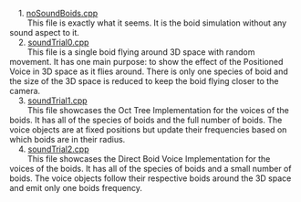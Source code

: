 &nbsp;&nbsp;&nbsp;&nbsp;1. [noSoundBoids.cpp]()<br/>
&nbsp;&nbsp;&nbsp;&nbsp;&nbsp;&nbsp;&nbsp;&nbsp;This file is exactly what it seems. It is the boid simulation without any sound aspect to it.<br/>
&nbsp;&nbsp;&nbsp;&nbsp;2. [soundTrial0.cpp]()<br/>
&nbsp;&nbsp;&nbsp;&nbsp;&nbsp;&nbsp;&nbsp;&nbsp;This file is a single boid flying around 3D space with random movement. It has one main purpose: to show the effect of the Positioned Voice in 3D space as it flies around. There is only one species of boid and the size of the 3D space is reduced to keep the boid flying closer to the camera.<br/>
&nbsp;&nbsp;&nbsp;&nbsp;3. [soundTrial1.cpp]()<br/>
&nbsp;&nbsp;&nbsp;&nbsp;&nbsp;&nbsp;&nbsp;&nbsp;This file showcases the Oct Tree Implementation for the voices of the boids. It has all of the species of boids and the full number of boids. The voice objects are at fixed positions but update their frequencies based on which boids are in their radius.<br/>
&nbsp;&nbsp;&nbsp;&nbsp;4. [soundTrial2.cpp]()<br/>
&nbsp;&nbsp;&nbsp;&nbsp;&nbsp;&nbsp;&nbsp;&nbsp;This file showcases the Direct Boid Voice Implementation for the voices of the boids. It has all of the species of boids and a small number of boids. The voice objects follow their respective boids around the 3D space and emit only one boids frequency.<br/><br/>
